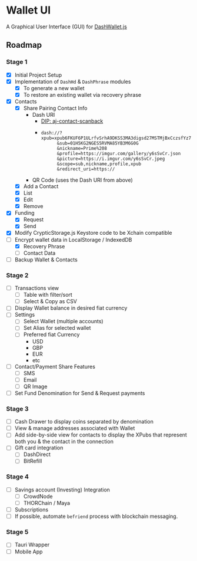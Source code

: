 # Wallet UI

A Graphical User Interface (GUI) for
[DashWallet.js](https://github.com/dashhive/DashWallet.js)


## Roadmap
### Stage 1
- [x] Initial Project Setup
- [x] Implementation of `DashHd` & `DashPhrase` modules
  - [x] To generate a new wallet
  - [x] To restore an existing wallet via recovery phrase
- [x] Contacts
  - [x] Share Pairing Contact Info
    - Dash URI
      - [DIP: aj-contact-scanback](https://github.com/dashhive/DIPs/blob/aj-contact-scanback/aj-contact-scanback.md#1-contact-exchange)
      - ```
        dash://?xpub=xpub6FKUF6P1ULrfvSrhA9DKSS3MA3digsd27MSTMjBxCczsfYz7vcFLnbQwjP9CsAfEJsnD4UwtbU43iZaibv4vnzQNZmQAVcufN4r3pva8kTz
              &sub=01H5KG2NGES5RVMA85YB3M6G0G
              &nickname=Prime%208
              &profile=https://imgur.com/gallery/y6sSvCr.json
              &picture=https://i.imgur.com/y6sSvCr.jpeg
              &scope=sub,nickname,profile,xpub
              &redirect_uri=https://
        ```
    - QR Code (uses the Dash URI from above)
  - [x] Add a Contact
  - [x] List
  - [x] Edit
  - [x] Remove
- [x] Funding
  - [x] Request
  - [x] Send
- [x] Modify CrypticStorage.js Keystore code to be Xchain compatible
- [ ] Encrypt wallet data in LocalStorage / IndexedDB
  - [x] Recovery Phrase
  - [ ] Contact Data
- [ ] Backup Wallet & Contacts

### Stage 2
 - [ ] Transactions view
   - [ ] Table with filter/sort
   - [ ] Select & Copy as CSV
 - [ ] Display Wallet balance in desired fiat currency
 - [ ] Settings
   - [ ] Select Wallet (multiple accounts)
   - [ ] Set Alias for selected wallet
   - [ ] Preferred fiat Currency
     - USD
     - GBP
     - EUR
     - etc
 - [ ] Contact/Payment Share Features
   - [ ] SMS
   - [ ] Email
   - [ ] QR Image
 - [ ] Set Fund Denomination for Send & Request  payments

### Stage 3
 - [ ] Cash Drawer to display coins separated by denomination
 - [ ] View & manage addresses associated with Wallet
 - [ ] Add side-by-side view for contacts to display the XPubs that represent both you & the contact in the connection
 - [ ] Gift card integration
   - [ ] DashDirect
   - [ ] BitRefill

### Stage 4
 - [ ] Savings account (Investing) Integration
   - [ ] CrowdNode
   - [ ] THORChain / Maya
 - [ ] Subscriptions
 - [ ] If possible, automate `befriend` process with blockchain messaging.

### Stage 5
 - [ ] Tauri Wrapper
 - [ ] Mobile App

